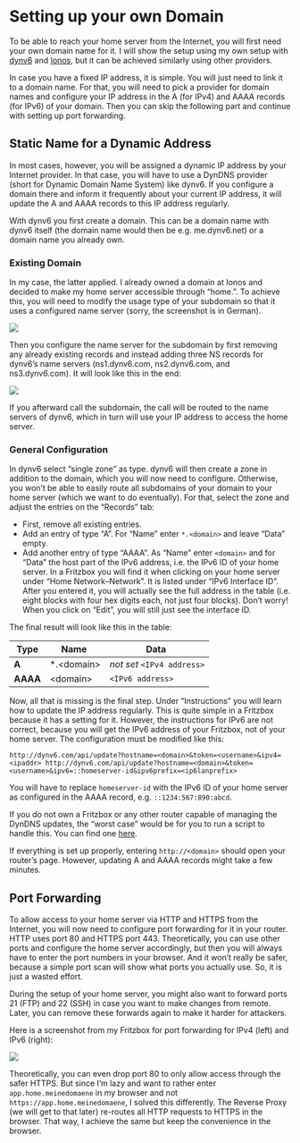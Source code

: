 # Setting up your own Domain

To be able to reach your home server from the Internet, you will first need your own domain name for it. I will show the setup using my own setup with [dynv6](http://dynv6.com) and [Ionos](http://ionos.de), but it can be achieved similarly using other providers.

In case you have a fixed IP address, it is simple. You will just need to link it to a domain name. For that, you will need to pick a provider for domain names and configure your IP address in the A (for IPv4) and AAAA records (for IPv6) of your domain. Then you can skip the following part and continue with setting up port forwarding.

Static Name for a Dynamic Address
---------------------------------

In most cases, however, you will be assigned a dynamic IP address by your Internet provider. In that case, you will have to use a DynDNS provider (short for Dynamic Domain Name System) like dynv6. If you configure a domain there and inform it frequently about your current IP address, it will update the A and AAAA records to this IP address regularly.

With dynv6 you first create a domain. This can be a domain name with dynv6 itself (the domain name would then be e.g. me.dynv6.net) or a domain name you already own.

### Existing Domain

In my case, the latter applied. I already owned a domain at Ionos and decided to make my home server accessible through “home.<mydomain>”. To achieve this, you will need to modify the usage type of your subdomain so that it uses a configured name server (sorry, the screenshot is in German).

[![](http://blog.michael-schneider.at/wp-content/uploads/2024/04/image.png)](http://blog.michael-schneider.at/wp-content/uploads/2024/04/image.png)

Then you configure the name server for the subdomain by first removing any already existing records and instead adding three NS records for dynv6’s name servers (ns1.dynv6.com, ns2.dynv6.com, and ns3.dynv6.com). It will look like this in the end:

[![](http://blog.michael-schneider.at/wp-content/uploads/2024/04/2024-04-24-12_40_06-Domains-SSL-_-IONOS.png)](http://blog.michael-schneider.at/wp-content/uploads/2024/04/2024-04-24-12_40_06-Domains-SSL-_-IONOS.png)

If you afterward call the subdomain, the call will be routed to the name servers of dynv6, which in turn will use your IP address to access the home server.

### General Configuration

In dynv6 select “single zone” as type. dynv6 will then create a zone in addition to the domain, which you will now need to configure. Otherwise, you won’t be able to easily route all subdomains of your domain to your home server (which we want to do eventually). For that, select the zone and adjust the entries on the “Records” tab:

*   First, remove all existing entries.
*   Add an entry of type “A”. For “Name” enter `*.<domain>` and leave “Data” empty.
*   Add another entry of type “AAAA”. As “Name” enter `<domain>` and for “Data” the host part of the IPv6 address, i.e. the IPv6 ID of your home server. In a Fritzbox you will find it when clicking on your home server under “Home Network–Network”. It is listed under “IPv6 Interface ID”. After you entered it, you will actually see the full address in the table (i.e. eight blocks with four hex digits each, not just four blocks). Don’t worry! When you click on “Edit”, you will still just see the interface ID.

The final result will look like this in the table:

| Type | Name | Data  |
|------|------|-------|
| **A** | \*.\<domain\> | _not set_ `<IPv4 address>` | edit  delete |
| **AAAA** | \<domain\> | `<IPv6 address>` |  edit  delete |

Now, all that is missing is the final step. Under “Instructions” you will learn how to update the IP address regularly. This is quite simple in a Fritzbox because it has a setting for it. However, the instructions for IPv6 are not correct, because you will get the IPv6 address of your Fritzbox, not of your home server. The configuration must be modified like this:

    http://dynv6.com/api/update?hostname=<domain>&token=<username>&ipv4=<ipaddr> http://dynv6.com/api/update?hostname=<domain>&token=<username>&ipv6=::homeserver-id&ipv6prefix=<ip6lanprefix>

You will have to replace `homeserver-id` with the IPv6 ID of your home server as configured in the AAAA record, e.g. `::1234:567:890:abcd`.

If you do not own a Fritzbox or any other router capable of managing the DynDNS updates, the “worst case” would be for you to run a script to handle this. You can find one [here](https://github.com/qdm12/ddns-updater?tab=readme-ov-file).

If everything is set up properly, entering `http://<domain>` should open your router’s page. However, updating A and AAAA records might take a few minutes.

Port Forwarding
---------------

To allow access to your home server via HTTP and HTTPS from the Internet, you will now need to configure port forwarding for it in your router. HTTP uses port 80 and HTTPS port 443. Theoretically, you can use other ports and configure the home server accordingly, but then you will always have to enter the port numbers in your browser. And it won’t really be safer, because a simple port scan will show what ports you actually use. So, it is just a wasted effort.

During the setup of your home server, you might also want to forward ports 21 (FTP) and 22 (SSH) in case you want to make changes from remote. Later, you can remove these forwards again to make it harder for attackers.

Here is a screenshot from my Fritzbox for port forwarding for IPv4 (left) and IPv6 (right):

[![](http://blog.michael-schneider.at/wp-content/uploads/2024/04/image-1.png)](http://blog.michael-schneider.at/wp-content/uploads/2024/04/image-1.png)

Theoretically, you can even drop port 80 to only allow access through the safer HTTPS. But since I’m lazy and want to rather enter `app.home.meinedomaene` in my browser and not `https://app.home.meinedomaene`, I solved this differently. The Reverse Proxy (we will get to that later) re-routes all HTTP requests to HTTPS in the browser. That way, I achieve the same but keep the convenience in the browser.
